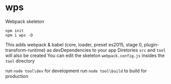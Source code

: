 # wps
Webpack skeleton

```shell
npm init
npm i wps -D
```

This adds webpack & babel (core, loader, preset es2015, stage 0, plugin-transform-runtime) as devDependencies to your app
Diretories `src` and `tool` will also be created
You can edit the skeleton `webpack.config.js` insides the `tool` directory

run `node tool\dev` for development
run `node tool\build` to build for production
